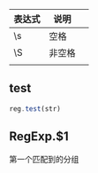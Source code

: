 | 表达式 | 说明   |      |
| ------ | ------ | ---- |
| \s     | 空格   |      |
| \S     | 非空格 |      |
|        |        |      |

## test

```js
reg.test(str)
```



## RegExp.$1

第一个匹配到的分组